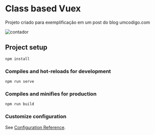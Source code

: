 # Class based Vuex

Projeto criado para exemplificação em um post do blog umcodigo.com

![contador](https://github.com/championswimmer/vuex-module-decorators)
 
## Project setup
```
npm install
```

### Compiles and hot-reloads for development
```
npm run serve
```

### Compiles and minifies for production
```
npm run build
```

### Customize configuration
See [Configuration Reference](https://cli.vuejs.org/config/).
